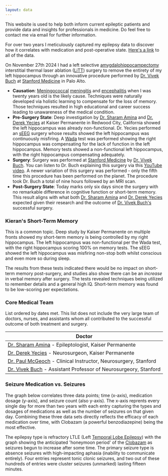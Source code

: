 ```yaml
---
layout: data
---
```


This website is used to help both inform current epileptic patients and provide data and insights for professionals in medicine. Do feel free to contact me via email for further information.

For over two years I meticulously captured my epilepsy data to discover how it correlates with medication and post-operative state. [Here's a link](/data) to all of the data.

On November 27th 2024 I had a left selective [amygdalohippocampectomy](https://en.wikipedia.org/wiki/Amygdalohippocampectomy) interstitial thermal laser ablation ([LiTT](https://www.epilepsy.com/treatment/surgery/types/litt-thermal-ablation)) surgery to remove the entirety of my left hippocampus through an innovative procedure performed by [Dr. Vivek Buch](https://med.stanford.edu/profiles/vivek-buch) at [Stanford Medicine](https://med.stanford.edu) in Palo Alto.

* **Causation**: [Meningococcal](meningococcal) [meningitis](https://www.who.int/news-room/fact-sheets/detail/meningitis) and [encephalitis](https://en.wikipedia.org/wiki/Encephalitis) when I was twenty years old is the likely cause. Techniques were naturally developed via holistic learning to compensate for the loss of memory. Those techniques resulted in high educational and career success leading to unawareness of the medical condition.
* **Pre-Surgery State**: Deep investigation by [Dr. Sharam Amina](https://mydoctor.kaiserpermanente.org/ncal/providers/shahramamina) and [Dr. Derek Yecies](https://mydoctor.kaiserpermanente.org/ncal/providers/derekyecies) at Kaiser Permanente in Redwood City, California showed the left hippocampus was already non-functional. Dr. Yecies performed an [sEEG](https://en.wikipedia.org/wiki/Stereoelectroencephalography) surgery whose results showed the left hippocampus was continuously misfiring. A [Wada](https://en.wikipedia.org/wiki/Wada_test) test was performed showing the right hippocampus was compensating for the lack of function in the left hippocampus. Memory tests showed a non-functional left hippocampus, with the right hippocampus compensating adequately.
* **Surgery**: Surgery was performed at [Stanford Medicine](https://med.stanford.edu) by [Dr. Vivek Buch](https://med.stanford.edu/profiles/vivek-buch). You can listen to Dr. Buch explaining this surgery via this [YouTube video](https://www.youtube.com/watch?v=z-nRUMbs2kY). A newer variation of this surgery was performed - only the fifth time this procedure has been performed on the planet. The procedure took Dr. Buch a total of nine hours followed by an MRI scan.
* **Post-Surgery State**: Today marks only six days since the surgery with no remarkable difference in cognitive function or short-term memory. This result aligns with what both [Dr. Sharam Amina](https://mydoctor.kaiserpermanente.org/ncal/providers/shahramamina) and [Dr. Derek Yecies](https://mydoctor.kaiserpermanente.org/ncal/providers/derekyecies) expected given their research and the outcome of [Dr. Vivek Buch's](https://med.stanford.edu/profiles/vivek-buch) successful surgery. 

### **Kieran's Short-Term Memory**

This is a common topic. Deep study by Kaiser Permanente on multiple fronts showed my short-term memory is being controlled by my right hippocampus. The left hippocampus was non-functional per the Wada test, with the right hippocampus scoring 100% on memory tests. The sEEG showed the left hippocampus was misfiring non-stop both whilst conscious and even more so during sleep.

The results from these tests indicated there would be no impact on short-term memory post-surgery, and studies also show there can be an _increase_ in verbal memory after surgery. The tests revealed techniques being utilized to remember details and a general high IQ. Short-term memory was found to be low-scoring per expectations.

### **Core Medical Team**

List ordered by dates met. This list does not include the very large team of doctors, nurses, and assistants whom all contributed to the successful outcome of both treatment and surgery.

| Doctor |
| -------- |
| [Dr. Sharam Amina](https://mydoctor.kaiserpermanente.org/ncal/providers/shahramamina) - Epileptologist, Kaiser Permanente |
| [Dr. Derek Yecies](https://mydoctor.kaiserpermanente.org/ncal/providers/derekyecies) - Neurosurgeon, Kaiser Permanente |
| [Dr. Paul McGeoch](https://profiles.stanford.edu/paul-mcgeoch) - Clinical Instructor, Neurosurgery, Stanford |
| [Dr. Vivek Buch](https://profiles.stanford.edu/vivek-buch) - Assistant Professor of Neurosurgeory, Stanford |

### **Seizure Medication vs. Seizures**

The graph below correlates three data points; time (x-axis), medication dosage (y-axis), and seizure count (also y-axis). The x-axis reprents every single day for more than two years with each entry capturing the types and dosages of medications as well as the number of seizures on that given day. Combining these three data sets directly reflects the efficacy of each medication over time, with Clobazam (a powerful benzodiazepine) being the most effective.
        
 The epilepsy type is refractory LTLE (Left [Temporal Lobe Epilepsy](https://en.wikipedia.org/wiki/Temporal_lobe_epilepsy)) with the graph showing the anticipated 'honeymoon period' of the [Clobazam](https://en.wikipedia.org/wiki/Clobazam) as seizures begun to increase after some time. The primary seizure type is absence seizures with high-impacting aphasia (inability to communicate entirely). Four entries represent tonic clonic seizures, and two out of these hundreds of entries were cluster seizures (unmarked) lasting fifteen minutes.
